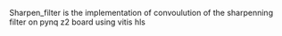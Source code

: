 Sharpen_filter is the implementation of convoulution of the sharpenning filter on pynq z2 board using vitis hls
